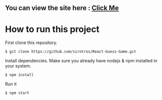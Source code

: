 ## You can view the site here : [Click Me](https://twitter-clone-three-mu.vercel.app/)
# How to run this project

First clone this repository.

```
$ git clone https://github.com/sirotros/React-Guess-Game.git
```

Install dependencies. Make sure you already have nodejs & npm installed in your system.

```
$ npm install
```

Run it

```
$ npm start
```
